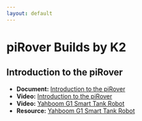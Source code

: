 ```yaml
---
layout: default
---
```


# piRover Builds by K2

## Introduction to the piRover

- **Document:** [Introduction to the piRover](piRoverIntroduction.pdf)
- **Video:** [Introduction to the piRover](https://www.youtube.com/watch?v=4BqyFPuVCv0)
- **Video:** [Yahboom G1 Smart Tank Robot](https://www.youtube.com/watch?v=pY-_QatJLvQ)
- **Resource:** [Yahboom G1 Smart Tank Robot](https://category.yahboom.net/products/g1tank)
